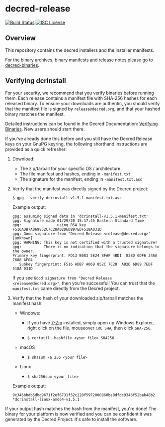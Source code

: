 decred-release
==============

[![Build Status](https://github.com/decred/decred-release/workflows/Build%20and%20Test/badge.svg)](https://github.com/decred/decred-release/actions)
[![ISC License](https://img.shields.io/badge/license-ISC-blue.svg)](http://copyfree.org)

## Overview

This repository contains the decred installers and the installer manifests.

For the binary archives, binary manifests and release notes please 
go to [decred-binaries](https://github.com/decred/decred-binaries).

## Verifying dcrinstall

For your security, we recommend that you verify binaries before running them.
Each release contains a manifest file with SHA-256 hashes for each released
binary. To ensure your downloads are authentic, you should verify that the
manifest file is signed by `release@decred.org`, and that your hashed binary
matches the manifest.

Detailed instructions can be found in the Decred Documentation:
[Verifying Binaries](https://docs.decred.org/advanced/verifying-binaries/).
New users should start there.

If you've already done this before and you still have the Decred Release keys
on your GnuPG keyring, the following shorthand instructions are provided as a
quick refresher:

1. Download:

   * The zip/tarball for your specific OS / architecture
   * The file manifest and hashes, ending in `-manifest.txt`
   * The signature for the manifest, ending in `-manifest.txt.asc`

2. Verify that the manifest was directly signed by the Decred project:

   ```
   $ gpg --verify dcrinstall-v1.5.1-manifest.txt.asc
   ```

   Example output:
   ```
   gpg: assuming signed data in 'dcrinstall-v1.5.1-manifest.txt'
   gpg: Signature made 01/29/20 15:17:45 Eastern Standard Time
   gpg:                using RSA key F516ADB7A069852C7C28A02D6D897EDF518A031D
   gpg: Good signature from "Decred Release <release@decred.org>" [unknown]
   gpg: WARNING: This key is not certified with a trusted signature!
   gpg:          There is no indication that the signature belongs to the owner.
   Primary key fingerprint: FD13 B683 5E24 8FAF 4BD1  838D 6DF6 34AA 7608 AF04
      Subkey fingerprint: F516 ADB7 A069 852C 7C28  A02D 6D89 7EDF 518A 031D
   ```

   If you see `Good signature from "Decred Release <release@decred.org>"`, then
   you're successful! You can trust that the `manifest.txt` came directly from the
   Decred project.

3. Verify that the hash of your downloaded zip/tarball matches the manifest hash:

   * Windows:

      * If you have [7-Zip](https://7-zip.org/) installed, simply open up Windows
      Explorer, right click on the file, mouseover `CRC SHA`, then click `SHA-256`.

      * `$ certutil -hashfile <your file> SHA256`

   * macOS

      * `$ shasum -a 256 <your file>`

   * Linux

      * `$ sha256sum <your file>`

   Example output:
   ```
   9c346bbdb5dbd9671f2ef6731f52c228f5972000960be8dfdc9346f52bab48b2 *dcrinstall-linux-amd64-v1.5.1
   ```
   
If your output hash matches the hash from the manifest, you're done! The binary
for your platform is now verified and you can be confident it was generated by
the Decred Project. It's safe to install the software.
